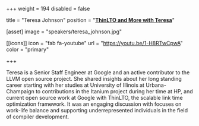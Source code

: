 +++
weight = 194
disabled = false

title = "Teresa Johnson"
position = "[**ThinLTO and More with Teresa**](https://www.meetup.com/meetup-group-ifwtlvwd/events/280793876/)"

[asset]
  image = "speakers/teresa_johnson.jpg"

[[icons]]
  icon = "fab fa-youtube"
  url = "https://youtu.be/1-H8RTwCpwA"
  color = "primary"

+++

Teresa is a Senior Staff Engineer at Google and an active contributor to the LLVM open source project. She shared insights about her long standing career starting with her studies at University of Illinois at Urbana-Champaign to contributions in the Itanium project during her time at HP, and current open source work at Google with ThinLTO, the scalable link time optimization framework. It was an engaging discussion with focuses on work-life balance and supporting underrepresented individuals in the field of compiler development.
